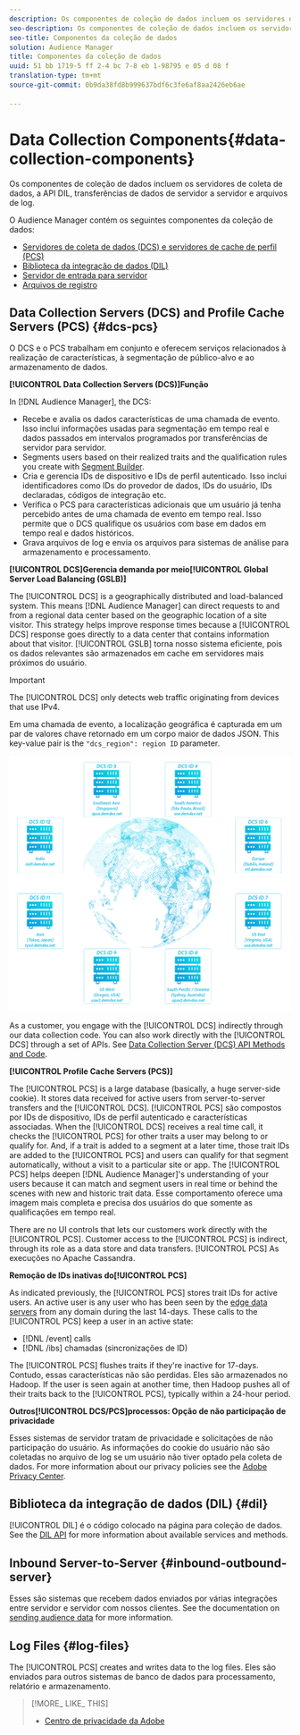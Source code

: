 ```yaml
---
description: Os componentes de coleção de dados incluem os servidores de coleta de dados, a API DIL, transferências de dados de servidor a servidor e arquivos de log.
seo-description: Os componentes de coleção de dados incluem os servidores de coleta de dados, a API DIL, transferências de dados de servidor a servidor e arquivos de log.
seo-title: Componentes da coleção de dados
solution: Audience Manager
title: Componentes da coleção de dados
uuid: 51 bb 1719-5 ff 2-4 bc 7-8 eb 1-98795 e 05 d 08 f
translation-type: tm+mt
source-git-commit: 0b9da38fd8b999637bdf6c3fe6af8aa2426eb6ae

---
```



# Data Collection Components{#data-collection-components}

Os componentes de coleção de dados incluem os servidores de coleta de dados, a API DIL, transferências de dados de servidor a servidor e arquivos de log.

<!-- 

c_compcollect.xml

 -->

O Audience Manager contém os seguintes componentes da coleção de dados:

* [Servidores de coleta de dados (DCS) e servidores de cache de perfil (PCS)](../../reference/system-components/components-data-collection.md#dcs-pcs)
* [Biblioteca da integração de dados (DIL)](../../reference/system-components/components-data-collection.md#dil)
* [Servidor de entrada para servidor](../../reference/system-components/components-data-collection.md#inbound-outbound-server)
* [Arquivos de registro](../../reference/system-components/components-data-collection.md#log-files)

## Data Collection Servers (DCS) and Profile Cache Servers (PCS) {#dcs-pcs}

O DCS e o PCS trabalham em conjunto e oferecem serviços relacionados à realização de características, à segmentação de público-alvo e ao armazenamento de dados.

**[!UICONTROL Data Collection Servers (DCS)]Função**

In [!DNL Audience Manager], the DCS:

* Recebe e avalia os dados características de uma chamada de evento. Isso inclui informações usadas para segmentação em tempo real e dados passados em intervalos programados por transferências de servidor para servidor.
* Segments users based on their realized traits and the qualification rules you create with [Segment Builder](../../features/segments/segment-builder.md#topic_E166819D26B94A868376BA54E10E4B74).
* Cria e gerencia IDs de dispositivo e IDs de perfil autenticado. Isso inclui identificadores como IDs do provedor de dados, IDs do usuário, IDs declaradas, códigos de integração etc.
* Verifica o PCS para características adicionais que um usuário já tenha percebido antes de uma chamada de evento em tempo real. Isso permite que o DCS qualifique os usuários com base em dados em tempo real e dados históricos.
* Grava arquivos de log e envia os arquivos para sistemas de análise para armazenamento e processamento.

**[!UICONTROL DCS]Gerencia demanda por meio[!UICONTROL Global Server Load Balancing (GSLB)]**

The [!UICONTROL DCS] is a geographically distributed and load-balanced system. This means [!DNL Audience Manager] can direct requests to and from a regional data center based on the geographic location of a site visitor. This strategy helps improve response times because a [!UICONTROL DCS] response goes directly to a data center that contains information about that visitor. [!UICONTROL GSLB] torna nosso sistema eficiente, pois os dados relevantes são armazenados em cache em servidores mais próximos do usuário.

>[!IMPORTANT]
>
>The [!UICONTROL DCS] only detects web traffic originating from devices that use IPv4.

Em uma chamada de evento, a localização geográfica é capturada em um par de valores chave retornado em um corpo maior de dados JSON. This key-value pair is the `"dcs_region": region ID` parameter.

![](assets/dcs-map.png)

As a customer, you engage with the [!UICONTROL DCS] indirectly through our data collection code. You can also work directly with the [!UICONTROL DCS] through a set of APIs. See [Data Collection Server (DCS) API Methods and Code](../../api/dcs-intro/dcs-event-calls/dcs-event-calls.md).

**[!UICONTROL Profile Cache Servers (PCS)]**

The [!UICONTROL PCS] is a large database (basically, a huge server-side cookie). It stores data received for active users from server-to-server transfers and the [!UICONTROL DCS]. [!UICONTROL PCS] são compostos por IDs de dispositivo, IDs de perfil autenticado e características associadas. When the [!UICONTROL DCS] receives a real time call, it checks the [!UICONTROL PCS] for other traits a user may belong to or qualify for. And, if a trait is added to a segment at a later time, those trait IDs are added to the [!UICONTROL PCS] and users can qualify for that segment automatically, without a visit to a particular site or app. The [!UICONTROL PCS] helps deepen [!DNL Audience Manager]'s understanding of your users because it can match and segment users in real time or behind the scenes with new and historic trait data. Esse comportamento oferece uma imagem mais completa e precisa dos usuários do que somente as qualificações em tempo real.

There are no UI controls that lets our customers work directly with the [!UICONTROL PCS]. Customer access to the [!UICONTROL PCS] is indirect, through its role as a data store and data transfers. [!UICONTROL PCS] As execuções no Apache Cassandra.

**Remoção de IDs inativas do[!UICONTROL PCS]**

As indicated previously, the [!UICONTROL PCS] stores trait IDs for active users. An active user is any user who has been seen by the [edge data servers](../../reference/system-components/components-edge.md) from any domain during the last 14-days. These calls to the [!UICONTROL PCS] keep a user in an active state:

* [!DNL /event] calls
* [!DNL /ibs] chamadas (sincronizações de ID)

<!-- 

Removed /dpm calls from the bulleted list. /dpm calls have been deprecated.

 -->

The [!UICONTROL PCS] flushes traits if they're inactive for 17-days. Contudo, essas características não são perdidas. Eles são armazenados no Hadoop. If the user is seen again at another time, then Hadoop pushes all of their traits back to the [!UICONTROL PCS], typically within a 24-hour period.

**Outros[!UICONTROL DCS/PCS]processos: Opção de não participação de privacidade**

Esses sistemas de servidor tratam de privacidade e solicitações de não participação do usuário. As informações do cookie do usuário não são coletadas no arquivo de log se um usuário não tiver optado pela coleta de dados. For more information about our privacy policies see the [Adobe Privacy Center](https://www.adobe.com/privacy/advertising-services.html).

## Biblioteca da integração de dados (DIL) {#dil}

[!UICONTROL DIL] é o código colocado na página para coleção de dados. See the [DIL API](../../dil/dil-overview.md) for more information about available services and methods.

## Inbound Server-to-Server {#inbound-outbound-server}

Esses são sistemas que recebem dados enviados por várias integrações entre servidor e servidor com nossos clientes. See the documentation on [sending audience data](/help/using/integration/sending-audience-data/real-time-data-integration/real-time-tech-specs.md) for more information.

## Log Files {#log-files}

The [!UICONTROL PCS] creates and writes data to the log files. Eles são enviados para outros sistemas de banco de dados para processamento, relatório e armazenamento.

>[!MORE_ LIKE_ THIS]
>
>* [Centro de privacidade da Adobe](https://www.adobe.com/privacy.html)

